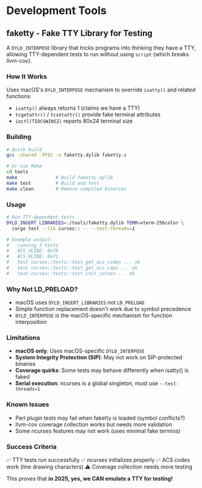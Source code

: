 # Development Tools

## faketty - Fake TTY Library for Testing

A `DYLD_INTERPOSE` library that tricks programs into thinking they have a TTY,
allowing TTY-dependent tests to run without using `script` (which breaks llvm-cov).

### How It Works

Uses macOS's `DYLD_INTERPOSE` mechanism to override `isatty()` and related functions:
- `isatty()` always returns 1 (claims we have a TTY)
- `tcgetattr()` / `tcsetattr()` provide fake terminal attributes
- `ioctl(TIOCGWINSZ)` reports 80x24 terminal size

### Building

```bash
# Quick build
gcc -shared -fPIC -o faketty.dylib faketty.c

# Or use Make
cd tools
make              # Build faketty.dylib
make test         # Build and test
make clean        # Remove compiled binaries
```

### Usage

```bash
# Run TTY-dependent tests
DYLD_INSERT_LIBRARIES=./tools/faketty.dylib TERM=xterm-256color \
  cargo test --lib curses:: -- --test-threads=1

# Example output:
#   running 3 tests
#   ACS_VLINE: 0x78
#   ACS_HLINE: 0x71
#   test curses::tests::test_get_acs_codes ... ok
#   test curses::tests::test_get_acs_caps ... ok
#   test curses::tests::test_init_curses ... ok
```

### Why Not LD_PRELOAD?

- macOS uses `DYLD_INSERT_LIBRARIES` not `LD_PRELOAD`
- Simple function replacement doesn't work due to symbol precedence
- `DYLD_INTERPOSE` is the macOS-specific mechanism for function interposition

### Limitations

- **macOS only**: Uses macOS-specific `DYLD_INTERPOSE`
- **System Integrity Protection (SIP)**: May not work on SIP-protected binaries
- **Coverage quirks**: Some tests may behave differently when isatty() is faked
- **Serial execution**: ncurses is a global singleton, must use `--test-threads=1`

### Known Issues

- Perl plugin tests may fail when faketty is loaded (symbol conflicts?)
- llvm-cov coverage collection works but needs more validation
- Some ncurses features may not work (uses minimal fake termios)

### Success Criteria

✅ TTY tests run successfully
✅ ncurses initializes properly
✅ ACS codes work (line drawing characters)
⚠️ Coverage collection needs more testing

This proves that **in 2025, yes, we CAN emulate a TTY for testing!**
